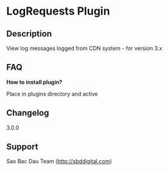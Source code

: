 # LogRequests Plugin

## Description

View log messages logged from CDN system - for version 3.x

## FAQ

__How to install plugin?__

Place in plugins directory and active

## Changelog

3.0.0 

## Support

Sao Bac Dau Team (http://sbddigital.com)
